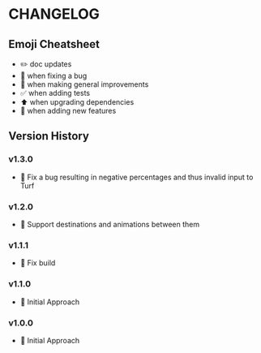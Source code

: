 # CHANGELOG

## Emoji Cheatsheet
- :pencil2: doc updates
- :bug: when fixing a bug
- :rocket: when making general improvements
- :white_check_mark: when adding tests
- :arrow_up: when upgrading dependencies
- :tada: when adding new features

## Version History

### v1.3.0

- :bug: Fix a bug resulting in negative percentages and thus invalid input to Turf

### v1.2.0

- :tada: Support destinations and animations between them

### v1.1.1

- :rocket: Fix build

### v1.1.0

- :rocket: Initial Approach

### v1.0.0

- :rocket: Initial Approach

